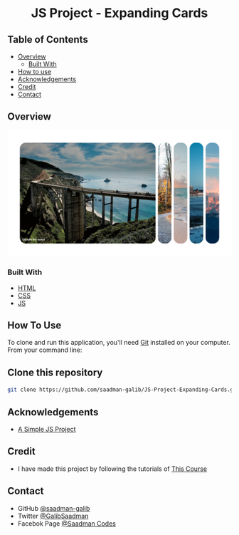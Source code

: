 <h1 align="center">JS Project - Expanding Cards</h1>

## Table of Contents

- [Overview](#overview)
  - [Built With](#built-with)
- [How to use](#how-to-use)
- [Acknowledgements](#acknowledgements)
- [Credit](#credit)
- [Contact](#contact)

## Overview

![screenshot](./images/README.png)



### Built With

- [HTML](#built-with)
- [CSS](#built-with)
- [JS](#built-with)

## How To Use

To clone and run this application, you'll need [Git](https://git-scm.com) installed on your computer. From your command line:
## Clone this repository
```bash
git clone https://github.com/saadman-galib/JS-Project-Expanding-Cards.git
```


## Acknowledgements

- [A Simple JS Project](#acknowledgements)

## Credit
- I have made this project by following the tutorials of [This Course](https://www.udemy.com/course/50-projects-50-days/)

## Contact

- GitHub [@saadman-galib](https://www.github.com/saadman-galib)
- Twitter [@GalibSaadman](https://www.twitter.com/GalibSaadman)
- Facebok Page [@Saadman Codes](https://www.facebook.com/saadman.codes/)